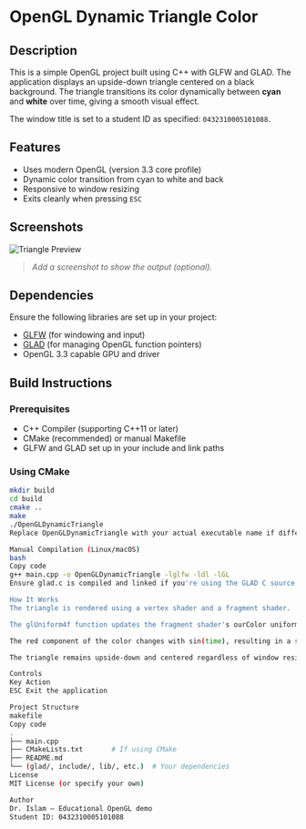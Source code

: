 # OpenGL Dynamic Triangle Color

## Description

This is a simple OpenGL project built using C++ with GLFW and GLAD. The application displays an upside-down triangle centered on a black background. The triangle transitions its color dynamically between **cyan** and **white** over time, giving a smooth visual effect.

The window title is set to a student ID as specified: `0432310005101088`.

## Features

- Uses modern OpenGL (version 3.3 core profile)
- Dynamic color transition from cyan to white and back
- Responsive to window resizing
- Exits cleanly when pressing `ESC`

## Screenshots

![Triangle Preview](screenshot.png)

> _Add a screenshot to show the output (optional)._

## Dependencies

Ensure the following libraries are set up in your project:

- [GLFW](https://www.glfw.org/) (for windowing and input)
- [GLAD](https://glad.dav1d.de/) (for managing OpenGL function pointers)
- OpenGL 3.3 capable GPU and driver

## Build Instructions

### Prerequisites

- C++ Compiler (supporting C++11 or later)
- CMake (recommended) or manual Makefile
- GLFW and GLAD set up in your include and link paths

### Using CMake

```bash
mkdir build
cd build
cmake ..
make
./OpenGLDynamicTriangle
Replace OpenGLDynamicTriangle with your actual executable name if different.

Manual Compilation (Linux/macOS)
bash
Copy code
g++ main.cpp -o OpenGLDynamicTriangle -lglfw -ldl -lGL
Ensure glad.c is compiled and linked if you're using the GLAD C source file.

How It Works
The triangle is rendered using a vertex shader and a fragment shader.

The glUniform4f function updates the fragment shader's ourColor uniform every frame.

The red component of the color changes with sin(time), resulting in a smooth transition.

The triangle remains upside-down and centered regardless of window resizing.

Controls
Key	Action
ESC	Exit the application

Project Structure
makefile
Copy code
.
├── main.cpp
├── CMakeLists.txt       # If using CMake
├── README.md
└── (glad/, include/, lib/, etc.)  # Your dependencies
License
MIT License (or specify your own)

Author
Dr. Islam – Educational OpenGL demo
Student ID: 0432310005101088